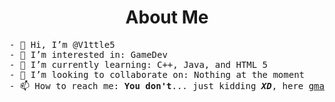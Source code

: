 <h1 align="center">About Me</h1>
<pre>
- 👋 Hi, I’m @V1ttle5
- 👀 I’m interested in: GameDev
- 🌱 I’m currently learning: C++, Java, and HTML 5
- 💞️ I’m looking to collaborate on: Nothing at the moment
- 📫 How to reach me: <b>You don't</b>... just kidding <b><i>XD</i></b>, here <a href="mailto:vittlesdev+git@gmail.com">gmail</a>
</pre>
<!---
V1ttle5/V1ttle5 is a ✨ special ✨ repository because its `README.md` (this file) appears on your GitHub profile.
You can click the Preview link to take a look at your changes.
--->
